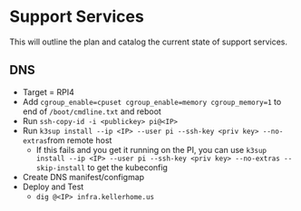 # Support Services

This will outline the plan and catalog the current state of support services.

## DNS
- Target = RPI4
- Add `cgroup_enable=cpuset cgroup_enable=memory cgroup_memory=1` to end of `/boot/cmdline.txt` and reboot
- Run `ssh-copy-id -i <publickey> pi@<IP>`
- Run `k3sup install --ip <IP> --user pi --ssh-key <priv key> --no-extras`from remote host
    - If this fails and you get it running on the PI, you can use `k3sup install --ip <IP> --user pi --ssh-key <priv key> --no-extras --skip-install` to get the kubeconfig
- Create DNS manifest/configmap
- Deploy and Test
    - `dig @<IP> infra.kellerhome.us`